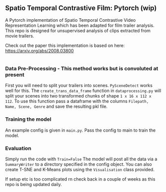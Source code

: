 ## Spatio Temporal Contrastive Film: Pytorch (wip)
A Pytorch implementation of Spatio Temporal Contrastive Video Representation Learning which has been adapted for film trailer analysis. 
This repo is designed for unsupervised analysis of clips extracted from movie trailers. 

Check out the paper this implementation is based on here: https://arxiv.org/abs/2008.03800
#
### Data Pre-Processing - This method works but is convoluted at present
First you will need to split your trailers into scenes. `PySceneDetect` works well for this. 
The `create_trans_data_frame` function in `dataprocessing.py` will split your scenes into two transformed chunks of shape `1 x 16 x 112 x 112`. 
To use this function pass a dataframe with the columns `Filepath, Name, Scene, Genre` and save the resulting pkl file. 

### Training the model
An example config is given in `main.py`. Pass the config to main to train the model. 

### Evaluation
Simply run the code with `Train=False` 
The model will post all the data via a `SummaryWriter` to a directory specified in the config object. You can also create T-SNE and K-Means plots using the `Visualisation` class provided. 

If setup etc is too complicated rn check back in a couple of weeks as this repo is being updated daily.


